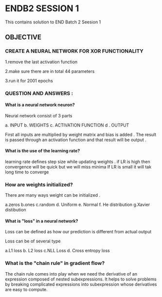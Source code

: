 # ENDB2 SESSION 1

This contains solution to END Batch 2 Seesion 1

## OBJECTIVE 

### CREATE A NEURAL NETWORK  FOR XOR FUNCTIONALITY 

1.remove the last activation function

2.make sure there are in total 44 parameters

3.run it for 2001 epochs



### QUESTION AND ANSWERS  :

#### What is a neural network neuron?

Neural network consist of 3 parts 
 
 a. INPUT b. WEIGHTS c. ACTIVATION FUNCTION d . OUTPUT 
 
 First all inputs are multiplied by weight matrix and bias is added .
 The result is passed through an activation function and that result will be output .
 

#### What is the use of the learning rate?
learning rate defines step size while updating weights .
if LR is high then convergence will be quick but we will miss minima 
If LR is small it will tak long time to converge 

### How are weights initialized?

There are many ways weight can be initialized .

a.zeros b.ones c.random d. Uniform  e. Normal f. He distribution g.Xavier distibution 


#### What is "loss" in a neural network?

Loss can be defined as how our prediction is different from actual output 

Loss can be of several type 

a.L1 loss  b. L2 loss c.NLL Loss d. Cross entropy loss

### What is the "chain rule" in gradient flow?

The chain rule comes into play when we need the derivative of an expression composed of
nested subexpressions. It helps to solve problems by breaking complicated expressions into
subexpression whose derivatives are easy to compute.
